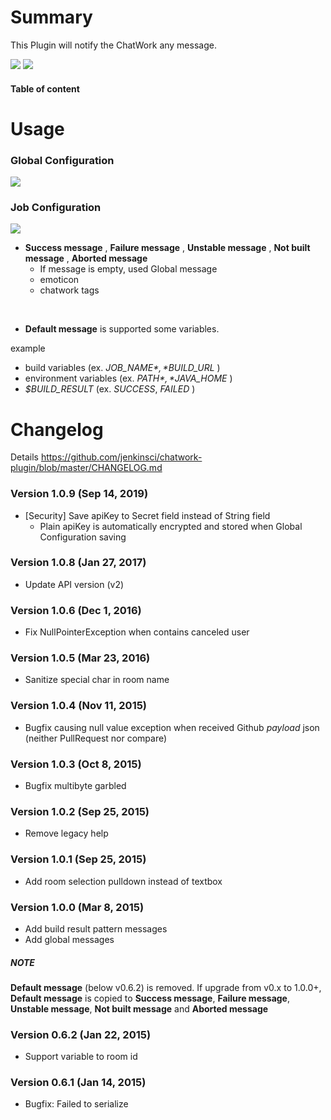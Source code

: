 # Summary

This Plugin will notify the ChatWork any message.

[![](http://sebastian-badge.info/plugins/chatwork.svg)](https://wiki.jenkins-ci.org/display/JENKINS/ChatWork+Plugin)
[![](https://jenkins.ci.cloudbees.com/buildStatus/icon?job=plugins/chatwork-plugin)](https://jenkins.ci.cloudbees.com/job/plugins/job/chatwork-plugin/)

#### Table of content

# Usage

### Global Configuration

![](docs/images/1.0.0-global-config.png)

### Job Configuration

![](docs/images/1.0.2-job-config.png)

-   **Success message** , **Failure message** , **Unstable message** ,
    **Not built message** , **Aborted message**
    -   If message is empty, used Global message
    -   emoticon
    -   chatwork tags

&nbsp;

-   **Default message** is supported some variables.

example

-   build variables (ex. *$JOB\_NAME* , *$BUILD\_URL* )
-   environment variables (ex. *$PATH* , *$JAVA\_HOME* )
-   *$BUILD\_RESULT* (ex. *SUCCESS*, *FAILED* )

# Changelog

Details
<https://github.com/jenkinsci/chatwork-plugin/blob/master/CHANGELOG.md>

### Version 1.0.9 (Sep 14, 2019)

-   \[Security\] Save apiKey to Secret field instead of String field
    -   Plain apiKey is automatically encrypted and stored when Global
        Configuration saving

### Version 1.0.8 (Jan 27, 2017)

-   Update API version (v2)

### Version 1.0.6 (Dec 1, 2016)

-   Fix NullPointerException when contains canceled user

### Version 1.0.5 (Mar 23, 2016)

-   Sanitize special char in room name

### Version 1.0.4 (Nov 11, 2015)

-   Bugfix causing null value exception when received Github *payload*
    json (neither PullRequest nor compare)

### Version 1.0.3 (Oct 8, 2015)

-   Bugfix multibyte garbled

### Version 1.0.2 (Sep 25, 2015)

-   Remove legacy help

### Version 1.0.1 (Sep 25, 2015)

-   Add room selection pulldown instead of textbox

### Version 1.0.0 (Mar 8, 2015)

-   Add build result pattern messages
-   Add global messages

##### NOTE

**Default message** (below v0.6.2) is removed. If upgrade from v0.x to
1.0.0+, **Default message** is copied to **Success message**, **Failure
message**, **Unstable message**, **Not built message** and **Aborted
message**

### Version 0.6.2 (Jan 22, 2015)

-   Support variable to room id

### Version 0.6.1 (Jan 14, 2015)

-   Bugfix: Failed to serialize

